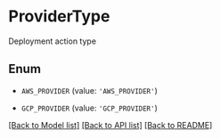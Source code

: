 # ProviderType

Deployment action type

## Enum

* `AWS_PROVIDER` (value: `'AWS_PROVIDER'`)

* `GCP_PROVIDER` (value: `'GCP_PROVIDER'`)

[[Back to Model list]](../README.md#documentation-for-models) [[Back to API list]](../README.md#documentation-for-api-endpoints) [[Back to README]](../README.md)


